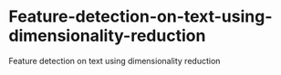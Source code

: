 # Feature-detection-on-text-using-dimensionality-reduction
Feature detection on text using dimensionality reduction
